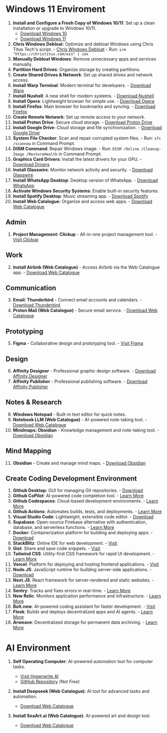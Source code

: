 # Windows 11 Enviroment

1. **Install and Configure a Fresh Copy of Windows 10/11**: Set up a clean installation or upgrade to Windows 10/11.  
   - [Download Windows 10](https://www.microsoft.com/software-download/windows10)  
   - [Download Windows 11](https://www.microsoft.com/software-download/windows11)
2. **Chris Windows Debloat**: Optimize and debloat Windows using Chris Titus Tech's script. - [Chris Windows Debloat](https://github.com/ChrisTitusTech/winutil) - Run: `irm "https://christitus.com/win" | iex`
3. **Manually Debloat Windows**: Remove unnecessary apps and services manually.
4. **Partition Hard Drives**: Organize storage by creating partitions.
5. **Create Shared Drives & Network**: Set up shared drives and network access.
6. **Install Warp Terminal**: Modern terminal for developers. - [Download Warp](https://www.warp.dev/)
7. **Install Nushell**: A new shell for modern systems. - [Download Nushell](https://www.nushell.sh/)
8. **Install Opera**: Lightweight browser for simple use. - [Download Opera](https://www.opera.com/)
9. **Install Firefox**: Main browser for bookmarks and syncing. - [Download Firefox](https://www.mozilla.org/firefox/)
10. **Create Remote Network**: Set up remote access to your network.
11. **Install Proton Drive**: Secure cloud storage. - [Download Proton Drive](https://proton.me/drive)
12. **Install Google Drive**: Cloud storage and file synchronization. - [Download Google Drive](https://www.google.com/drive/)
13. **System File Checker**: Scan and repair corrupted system files. - Run: `sfc /scannow` in Command Prompt.
14. **DISM Command**: Repair Windows image. - Run: `DISM /Online /Cleanup-Image /RestoreHealth` in Command Prompt.
15. **Graphics Card Drivers**: Install the latest drivers for your GPU. - [Download Drivers](https://www.gigabyte.com/Graphics-Card/GV-N166SOC-6GD/support#support-dl-utility)
16. **Install Glasswire**: Monitor network activity and security. - [Download Glasswire](https://www.glasswire.com/)
17. **Install WhatsApp Desktop**: Desktop version of WhatsApp. - [Download WhatsApp](https://www.whatsapp.com/download)
18. **Activate Windows Security Systems**: Enable built-in security features.
19. **Install Spotify Desktop**: Music streaming app. - [Download Spotify](https://www.spotify.com/download/)
20. **Install Web Catalogue**: Organize and access web apps. - [Download Web Catalogue](https://webcatalog.io/)
 
## Admin
1. **Project Management: Clickup** - All-in-one project management tool. - [Visit Clickup](https://www.clickup.com/)

## Work
2. **Install Airbnb (Web Catalogue)** - Access Airbnb via the Web Catalogue app. - [Download Web Catalogue](https://webcatalog.io/)

## Communication
3. **Email: Thunderbird** - Connect email accounts and calendars. - [Download Thunderbird](https://www.thunderbird.net/)
4. **Proton Mail (Web Catalogue)** - Secure email service. - [Download Web Catalogue](https://webcatalog.io/)

## Prototyping
5. **Figma** - Collaborative design and prototyping tool. - [Visit Figma](https://www.figma.com/)

## Design
6. **Affinity Designer** - Professional graphic design software. - [Download Affinity Designer](https://affinity.serif.com/designer/)
7. **Affinity Publisher** - Professional publishing software. - [Download Affinity Publisher](https://affinity.serif.com/publisher/)

## Notes & Research
8. **Windows Notepad** - Built-in text editor for quick notes.
9. **Notebook LLM (Web Catalogue)** - AI-powered note-taking tool. - [Download Web Catalogue](https://webcatalog.io/)
10. **Mindmaps: Obsidian** - Knowledge management and note-taking tool. - [Download Obsidian](https://obsidian.md/)

## Mind Mapping
11. **Obsidian** - Create and manage mind maps. - [Download Obsidian](https://obsidian.md/)
 
## Create Coding Development Environment
1. **Github Desktop**: GUI for managing Git repositories. - [Download](https://desktop.github.com/)
2. **Github CoPilot**: AI-powered code completion tool. - [Learn More](https://copilot.github.com/)
3. **Github Codespaces**: Cloud-based development environments. - [Learn More](https://github.com/features/codespaces)
4. **Github Actions**: Automates builds, tests, and deployments. - [Learn More](https://github.com/features/actions)
5. **Visual Studio Code**: Lightweight, extensible code editor. - [Download](https://code.visualstudio.com/)
6. **Supabase**: Open-source Firebase alternative with authentication, database, and serverless functions. - [Learn More](https://supabase.com/)
7. **Docker**: Containerization platform for building and deploying apps. - [Download](https://www.docker.com/)
8. **StackBlitz**: Online IDE for web development. - [Visit](https://stackblitz.com/)
9. **Gist**: Share and save code snippets. - [Visit](https://gist.github.com/)
10. **Tailwind CSS**: Utility-first CSS framework for rapid UI development. - [Learn More](https://tailwindcss.com/)
11. **Vercel**: Platform for deploying and hosting frontend applications. - [Visit](https://vercel.com/)
12. **Node.JS**: JavaScript runtime for building server-side applications. - [Download](https://nodejs.org/)
13. **Next.JS**: React framework for server-rendered and static websites. - [Learn More](https://nextjs.org/)
14. **Sentry**: Tracks and fixes errors in real-time. - [Learn More](https://sentry.io/)
15. **New Relic**: Monitors application performance and infrastructure. - [Learn More](https://newrelic.com/)
16. **Bolt.new**: AI-powered coding assistant for faster development. - [Visit](https://bolt.new/)
17. **Fleek**: Builds and deploys decentralized apps and AI agents. - [Learn More](https://fleek.xyz/)
18. **Arweave**: Decentralized storage for permanent data archiving. - [Learn More](https://arweave.org/)

# AI Environment

1. **Self Operating Computer**: AI-powered automation tool for computer tasks.  
   - [Visit Hyperwrite AI](https://www.hyperwriteai.com)  
   - [GitHub Repository](https://github.com/OthersideAI/self-operating-computer) *(Not Free)*

2. **Install Deepseek (Web Catalogue)**: AI tool for advanced tasks and automation.  
   - [Download Web Catalogue](https://webcatalog.io/)

3. **Install SeaArt.ai (Web Catalogue)**: AI-powered art and design tool.  
   - [Download Web Catalogue](https://webcatalog.io/)
